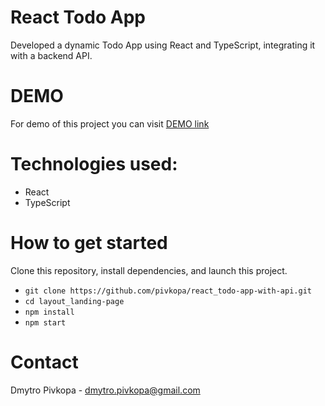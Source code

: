 # React Todo App
Developed a dynamic Todo App using React and TypeScript, integrating it with a backend API.

# DEMO
For demo of this project you can visit [DEMO link](https://pivkopa.github.io/react_todo-app-with-api/)

# Technologies used:
- React
- TypeScript

# How to get started
Clone this repository, install dependencies, and launch this project.

- `git clone https://github.com/pivkopa/react_todo-app-with-api.git`
- `cd layout_landing-page`
- `npm install`
- `npm start`

# Contact
Dmytro Pivkopa - dmytro.pivkopa@gmail.com
